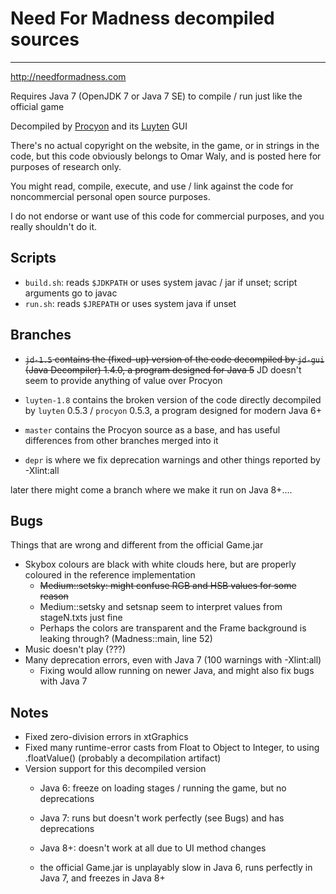# Need For Madness decompiled sources
---

http://needformadness.com

Requires Java 7 (OpenJDK 7 or Java 7 SE) to compile / run just like the official game

Decompiled by [Procyon](https://bitbucket.org/mstrobel/procyon) and its [Luyten](https://github.com/deathmarine/Luyten) GUI

There's no actual copyright on the website, in the game, or in strings in the code, but this code obviously belongs to Omar Waly, and is posted here for purposes of research only.

You might read, compile, execute, and use / link against the code for noncommercial personal open source purposes.

I do not endorse or want use of this code for commercial purposes, and you really shouldn't do it.

## Scripts

- `build.sh`: reads `$JDKPATH` or uses system javac / jar if unset; script arguments go to javac
- `run.sh`: reads `$JREPATH` or uses system java if unset

## Branches

- <s>`jd-1.5` contains the (fixed-up) version of the code decompiled by `jd-gui` (Java Decompiler) 1.4.0, a program designed for Java 5</s> JD doesn't seem to provide anything of value over Procyon

- `luyten-1.8` contains the broken version of the code directly decompiled by `luyten` 0.5.3 / `procyon` 0.5.3, a program designed for modern Java 6+

- `master` contains the Procyon source as a base, and has useful differences from other branches merged into it

- `depr` is where we fix deprecation warnings and other things reported by -Xlint:all

later there might come a branch where we make it run on Java 8+....

## Bugs
Things that are wrong and different from the official Game.jar

- Skybox colours are black with white clouds here, but are properly coloured in the reference implementation
  - <s>Medium::setsky: might confuse RGB and HSB values for some reason</s>
  - Medium::setsky and setsnap seem to interpret values from stageN.txts just fine
  - Perhaps the colors are transparent and the Frame background is leaking through? (Madness::main, line 52)
- Music doesn't play (???)
- Many deprecation errors, even with Java 7 (100 warnings with -Xlint:all)
  - Fixing would allow running on newer Java, and might also fix bugs with Java 7

## Notes
- Fixed zero-division errors in xtGraphics
- Fixed many runtime-error casts from Float to Object to Integer, to using .floatValue() (probably a decompilation artifact)
- Version support for this decompiled version
  - Java 6: freeze on loading stages / running the game, but no deprecations
  - Java 7: runs but doesn't work perfectly (see Bugs) and has deprecations
  - Java 8+: doesn't work at all due to UI method changes

  - the official Game.jar is unplayably slow in Java 6, runs perfectly in Java 7, and freezes in Java 8+

